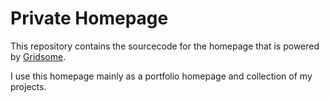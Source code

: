 # Private Homepage
This repository contains the sourcecode for the homepage that is powered by [Gridsome](https://gridsome.org).

I use this homepage mainly as a portfolio homepage and collection of my projects.
